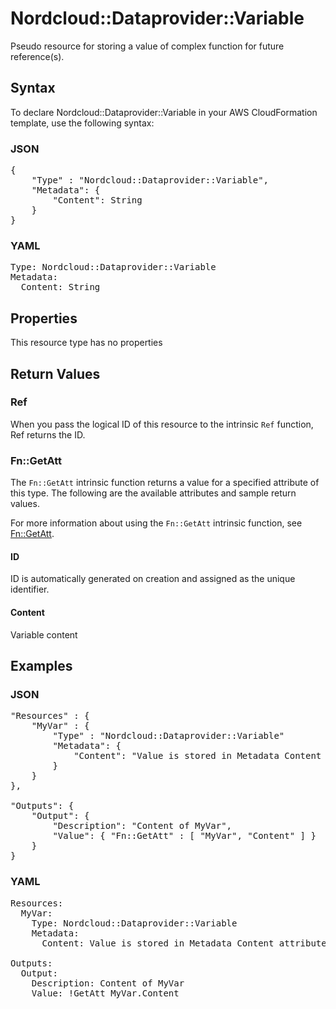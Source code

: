 # Nordcloud::Dataprovider::Variable

Pseudo resource for storing a value of complex function for future reference(s).

## Syntax

To declare Nordcloud::Dataprovider::Variable in your AWS CloudFormation template, use the following syntax:

### JSON

<pre>
{
    "Type" : "Nordcloud::Dataprovider::Variable",
    "Metadata": {
        "Content": String
    }
}
</pre>

### YAML

<pre>
Type: Nordcloud::Dataprovider::Variable
Metadata:
  Content: String
</pre>

## Properties

This resource type has no properties

## Return Values

### Ref

When you pass the logical ID of this resource to the intrinsic `Ref` function, Ref returns the ID.

### Fn::GetAtt

The `Fn::GetAtt` intrinsic function returns a value for a specified attribute of this type. The following are the available attributes and sample return values.

For more information about using the `Fn::GetAtt` intrinsic function, see [Fn::GetAtt](https://docs.aws.amazon.com/AWSCloudFormation/latest/UserGuide/intrinsic-function-reference-getatt.html).

#### ID

ID is automatically generated on creation and assigned as the unique identifier.

#### Content

Variable content

## Examples


### JSON

<pre>
"Resources" : {
    "MyVar" : {
        "Type" : "Nordcloud::Dataprovider::Variable"
        "Metadata": {
            "Content": "Value is stored in Metadata Content attribute. No Properties are set."
        }
    }
},

"Outputs": {
    "Output": {
        "Description": "Content of MyVar",
        "Value": { "Fn::GetAtt" : [ "MyVar", "Content" ] }
    }
}
</pre>

### YAML

<pre>
Resources:
  MyVar:
    Type: Nordcloud::Dataprovider::Variable
    Metadata:
      Content: Value is stored in Metadata Content attribute. No Properties are set.

Outputs:
  Output:
    Description: Content of MyVar
    Value: !GetAtt MyVar.Content
</pre>